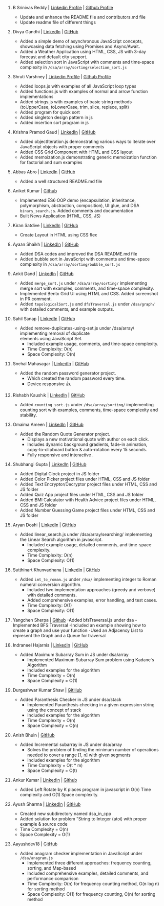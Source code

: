 1. B Srinivas Reddy | [Linkedin Profile](https://www.linkedin.com/in/bsrinivasreddy) | [Github Profile](https://github.com/srinivasr) 
    - Update and enhance the README file and contributors.md file 
    - Update readme file of different things

2. Divya Gandhi | [LinkedIn](https://www.linkedin.com/in/divya-gandhi-) | [GitHub](https://github.com/Digaa2710) 
    - Added a simple demo of asynchronous JavaScript concepts, showcasing data fetching using Promises and Async/Await.
    - Added a Weather Application using HTML, CSS, JS with 3-day forecast and default city support.
    - Added selection sort in JavaScript with comments and time-space complexity in `/dsa/array/sorting/selection_sort.js` 

3. Shruti Varshney | [Linkedin Profile](https://www.linkedin.com/in/shrutivarshney-tech) | [Github Profile](https://github.com/Shruti441) 
    - Added loops.js with examples of all JavaScript loop types 
    - Added functions.js with examples of normal and arrow function implementations
    - Added strings.js with examples of basic string methods (toUpperCase, toLowerCase, trim, slice, replace, split)
    - Added program for quick sort
    - Added singleton design pattern in js
    - Added insertion sort program in js

4. Krishna Pramod Gaud | [LinkedIn](https://www.linkedin.com/in/krishna-gaud-981522350) | [GitHub](https://github.com/krishnagaud6) 
    - Added objectIteration.js demonstrating various ways to iterate over JavaScript objects with proper comments 
    - Added CSS Grid Component with HTML and CSS layout 
    - Added memoization.js demonstrating generic memoization function for factorial and sum examples

5. Abbas Abro | [LinkedIn](https://www.linkedin.com/in/abro-abbas/) | [GitHub](https://github.com/abbasabro) 
    - Added a well structured README.md file

6. Aniket Kumar | [Github](https://github.com/aniKet0753) 
    - Implemented ES6 OOP demo (encapsulation, inheritance, polymorphism, abstraction, composition), UI glue, and DSA `binary_search.js`. Added comments and documentation 
    - Built News Application (HTML, CSS, JS)

7. Kiran Satdive | [LinkedIn](https://www.linkedin.com/in/kiran-satdive/) | [GitHub](https://github.com/kiransatdive) 
    - Create Layout in HTML using CSS flex

8. Ayaan Shaikh | [LinkedIn](https://www.linkedin.com/in/ayaan-shaikh-) | [GitHub](https://github.com/ayaantuts) 
    - Added DSA codes and improved the DSA README.md file
    - Added bubble sort in JavaScript with comments and time-space complexity in `/dsa/array/sorting/bubble_sort.js`

9. Ankit Dand | [LinkedIn](https://www.linkedin.com/in/ankit-dand) | [GitHub](https://github.com/AnkitDand)
    - Added `merge_sort.js` under `/dsa/array/sorting/` implementing merge sort with examples, comments, and time-space complexity.
    - Implemented Bento Grid UI using HTML and CSS. Added screenshot in PR comment.
    - Added `topologicalSort.js` and `dfsTraversal.js` under `/dsa/graph/` with detailed comments, and example outputs.

10. Sahil Sanap | [LinkedIn](https://www.linkedin.com/in/sahilsanap101) | [GitHub](https://github.com/sahilsanap101)
    - Added remove-duplicates-using-set.js under /dsa/array/ implementing removal of duplicate      
      elements using JavaScript Set.
        - Included example usage, comments, and time-space complexity.
        - Time Complexity: O(n)
        - Space Complexity: O(n)
  
11. Snehal Mahasagar | [LinkedIn](https://www.linkedin.com/in/snehal-mahasagar/) | [GitHub](https://github.com/Snehalmahasagar/)
    - Added the random password generator project.
        - Which created the random password every time.
        - Device responsive 👍.

12. Rishabh Kaushik | [LinkedIn](www.linkedin.com/in/rishabh-kaushik-9876a238a) | [GitHub](https://github.com/Rishu222006)
    - Added `counting_sort.js` under `/dsa/array/sorting/` implementing counting sort with examples, comments, time-space
    complexity and stability.

13. Omaima Ameen | [LinkedIn](www.linkedin.com/in/omaima-ameen-24a6272a6) | [GitHub](https://github.com/Omaima-Ameen)
    - Added the Random Quote Generator project.
        - Displays a new motivational quote with author on each click.
        - Includes dynamic background gradients, fade-in animation, copy-to-clipboard button & auto-rotation every 15 seconds.
        - Fully responsive and interactive .
   
14. Shubhangi Gupta | [LinkedIn](https://www.linkedin.com/in/shubhangi-gupta-749520208/) | [GitHub](https://github.com/ShubhangiGupta07)
    - Added Digital Clock project in JS folder
    - Added Color Picker project files under HTML, CSS and JS folder
    - Added Text Encryptor/Decryptor project files under HTML, CSS and JS folder
    - Added Quiz App project files under HTML, CSS and JS folder
    - Added BMI Calculator with Health Advice project files under HTML, CSS and JS folder
    - Added Number Guessing Game project files under HTML, CSS and JS folder

15. Aryan Doshi | [LinkedIn](https://www.linkedin.com/in/aryan-doshi-213a792a1) | [GitHub](https://github.com/aryan-2206)
    - Added linear_search.js under /dsa/array/searching/ implementing the Linear Search algorithm in javascript.
      - Included example usage, detailed comments, and time-space complexity.
      - Time Complexity: O(n)
      - Space Complexity: O(1)

16. Sutthinart Khunvadhana | [LinkedIn](https://www.linkedin.com/in/iakgoog) | [GitHub](https://github.com/iakgoog) 
    - Added `int_to_roman.js` under `/dsa/` implementing integer to Roman numeral conversion algorithm.
        - Included two implementation approaches (greedy and verbose) with detailed comments.
        - Added comprehensive examples, error handling, and test cases.
        - Time Complexity: O(1)
        - Space Complexity: O(1)

17. Yangchen Sherpa  | [Github](https://github.com/yonasherpa04)
  -Added bfsTraversal.js under dsa
   -Implemented BFS Traversal
   -Included an example showing how to create a graph and use your function
   -Used an Adjacency List to represent the Graph and a Queue for traversal 

18. Indraneel Hajarnis | [LinkedIn](https://www.linkedin.com/in/indraneel-hajarnis-082438330) | [GitHub](https://github.com/Indraneel-Hajarnis)
    - Added Maximum Subarray Sum in JS under dsa/array
        - Implemented Maximum Subarray Sum problem using Kadane's Algorithm
        - Included examples for the algorithm
        - Time Complexity = O(n)
        - Space Complexity = O(1)

19. Durgeshwar Kumar Shaw | [GitHub](https://github.com/Durgeshwar-AI)
    - Added Paranthesis Checker in JS under dsa/stack
        - Implemented Paranthesis checking in a given expression string using the concept of stack
        - Included examples for the algorithm
        - Time Complexity = O(n)
        - Space Complexity = O(n)

20. Anish Bhuin | [GitHub](https://github.com/Anibhu)
    - Added Incremental subarray in JS under dsa/array
        - Solves the problem of finding the minimum number of operations needed to cover a range [1, n] with given segments
        - Included examples for the algorithm
        - Time Complexity = O(t * m)
        - Space Complexity = O(t)
21. Ankur Kumar | [LinkedIn](https://www.linkedin.com/in/ankur-kumar-74061b234/) |
[Github](https://github.com/ankurO7)
    - Added Left Rotate by K places program in javascript in O(n) Time complexity and O(1) Space complexity.

22. Ayush Sharma | [LinkedIn](https://linkedin.com/in/ayushHardeniya) | [GitHub](https://github.com/ayushHardeniya)
    - Created new subdirectory named dsa_in_cpp
    - Added solution for problem "String to Integer (atoi) with proper example & source code
    - Time Complexity = O(n)
    - Space Complexity = O(1)

23. Aayushdev18 | [GitHub](https://github.com/Aayushdev18)
    - Added anagram checker implementation in JavaScript under `/dsa/anagram.js`
        - Implemented three different approaches: frequency counting, sorting, and Map-based
        - Included comprehensive examples, detailed comments, and performance comparison
        - Time Complexity: O(n) for frequency counting method, O(n log n) for sorting method
        - Space Complexity: O(1) for frequency counting, O(n) for sorting method
